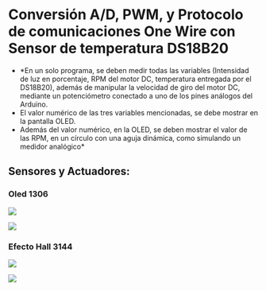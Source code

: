 # **Conversión A/D, PWM, y Protocolo de comunicaciones One Wire con Sensor de temperatura DS18B20**

- *En un solo programa, se deben medir todas las variables (Intensidad de luz en porcentaje, RPM del motor DC, temperatura entregada por el DS18B20), además de manipular la velocidad de giro del motor DC, mediante un potenciómetro conectado a uno de los pines análogos del Arduino.
- El valor numérico de las tres variables mencionadas, se debe mostrar en la pantalla OLED.
- Además del valor numérico, en la OLED, se deben mostrar el valor de las RPM, en un círculo con una aguja dinámica, como simulando un medidor analógico* 


## Sensores y Actuadores:

### Oled 1306
![](https://ph0en1x.net/uploads/Image/news/raspberry-pi/oled-display-ssd1306-128x64px-i2c.jpg)

![](https://i.stack.imgur.com/scay0.jpg)


### Efecto Hall 3144

![](https://www.compelelectronica.com/wp-content/uploads/Sensores-magn%C3%A9ticos-de-efecto-hall-3144-SENHALL-copia.jpg)

![](https://www.sunrom.com/media/content/157/a3144-pinout.jpg)
